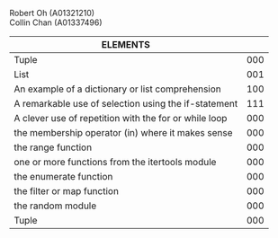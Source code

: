 Robert Oh (A01321210)  
Collin Chan (A01337496)

| ELEMENTS                                              |     |
|-------------------------------------------------------|-----|
| Tuple                                                 | 000 |
| List                                                  | 001 |
| An example of a dictionary or list comprehension      | 100 |
| A remarkable use of selection using the if-statement  | 111 |
| A clever use of repetition with the for or while loop | 000 |
| the membership operator (in) where it makes sense     | 000 |
| the range function                                    | 000 |
| one or more functions from the itertools module       | 000 |
| the enumerate function                                | 000 |
| the filter or map function                            | 000 |
| the random module                                     | 000 |
| Tuple                                                 | 000 |
